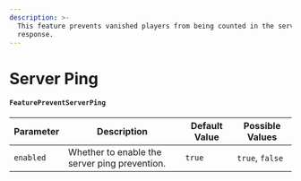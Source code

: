 ```yaml
---
description: >-
  This feature prevents vanished players from being counted in the server ping
  response.
---
```


# Server Ping

#### `FeaturePreventServerPing`

| Parameter | Description                                   | Default Value | Possible Values |
| --------- | --------------------------------------------- | ------------- | --------------- |
| `enabled` | Whether to enable the server ping prevention. | `true`        | `true`, `false` |
